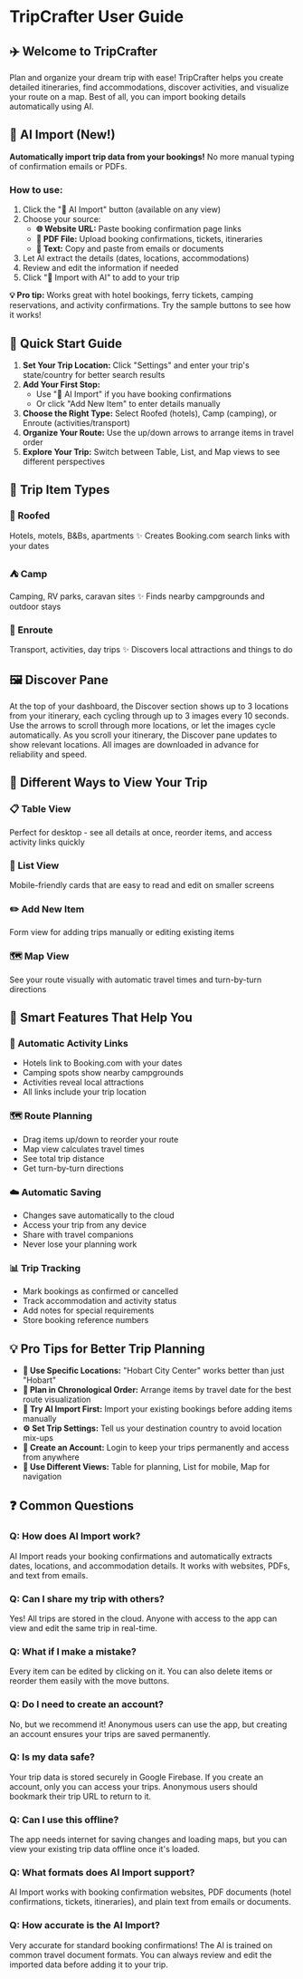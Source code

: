 # TripCrafter User Guide

## ✈️ Welcome to TripCrafter

Plan and organize your dream trip with ease! TripCrafter helps you create detailed itineraries, find accommodations, discover activities, and visualize your route on a map. Best of all, you can import booking details automatically using AI.

## 🤖 AI Import (New!)

**Automatically import trip data from your bookings!** No more manual typing of confirmation emails or PDFs.

### How to use:
1. Click the "🤖 AI Import" button (available on any view)
2. Choose your source:
   - **🌐 Website URL:** Paste booking confirmation page links
   - **📄 PDF File:** Upload booking confirmations, tickets, itineraries
   - **📝 Text:** Copy and paste from emails or documents
3. Let AI extract the details (dates, locations, accommodations)
4. Review and edit the information if needed
5. Click "🚀 Import with AI" to add to your trip

**💡 Pro tip:** Works great with hotel bookings, ferry tickets, camping reservations, and activity confirmations. Try the sample buttons to see how it works!

## 🚀 Quick Start Guide

1. **Set Your Trip Location:** Click "Settings" and enter your trip's state/country for better search results
2. **Add Your First Stop:** 
   - Use "🤖 AI Import" if you have booking confirmations
   - Or click "Add New Item" to enter details manually
3. **Choose the Right Type:** Select Roofed (hotels), Camp (camping), or Enroute (activities/transport)
4. **Organize Your Route:** Use the up/down arrows to arrange items in travel order
5. **Explore Your Trip:** Switch between Table, List, and Map views to see different perspectives

## 🏨 Trip Item Types

### 🏨 Roofed
Hotels, motels, B&Bs, apartments
✨ Creates Booking.com search links with your dates

### ⛺ Camp
Camping, RV parks, caravan sites
✨ Finds nearby campgrounds and outdoor stays

### 🚗 Enroute
Transport, activities, day trips
✨ Discovers local attractions and things to do


## 🖼️ Discover Pane

At the top of your dashboard, the Discover section shows up to 3 locations from your itinerary, each cycling through up to 3 images every 10 seconds. Use the arrows to scroll through more locations, or let the images cycle automatically. As you scroll your itinerary, the Discover pane updates to show relevant locations. All images are downloaded in advance for reliability and speed.

## 👀 Different Ways to View Your Trip

### 📋 Table View
Perfect for desktop - see all details at once, reorder items, and access activity links quickly

### 📱 List View
Mobile-friendly cards that are easy to read and edit on smaller screens

### ✏️ Add New Item
Form view for adding trips manually or editing existing items

### 🗺️ Map View
See your route visually with automatic travel times and turn-by-turn directions

## 🎯 Smart Features That Help You

### 🔗 Automatic Activity Links
- Hotels link to Booking.com with your dates
- Camping spots show nearby campgrounds
- Activities reveal local attractions
- All links include your trip location

### 🗺️ Route Planning
- Drag items up/down to reorder your route
- Map view calculates travel times
- See total trip distance
- Get turn-by-turn directions

### ☁️ Automatic Saving
- Changes save automatically to the cloud
- Access your trip from any device
- Share with travel companions
- Never lose your planning work

### 📊 Trip Tracking
- Mark bookings as confirmed or cancelled
- Track accommodation and activity status
- Add notes for special requirements
- Store booking reference numbers

## 💡 Pro Tips for Better Trip Planning

- **🎯 Use Specific Locations:** "Hobart City Center" works better than just "Hobart"
- **📅 Plan in Chronological Order:** Arrange items by travel date for the best route visualization
- **🔄 Try AI Import First:** Import your existing bookings before adding items manually
- **⚙️ Set Trip Settings:** Tell us your destination country to avoid location mix-ups
- **💾 Create an Account:** Login to keep your trips permanently and access from anywhere
- **📱 Use Different Views:** Table for planning, List for mobile, Map for navigation

## ❓ Common Questions

### Q: How does AI Import work?
AI Import reads your booking confirmations and automatically extracts dates, locations, and accommodation details. It works with websites, PDFs, and text from emails.

### Q: Can I share my trip with others?
Yes! All trips are stored in the cloud. Anyone with access to the app can view and edit the same trip in real-time.

### Q: What if I make a mistake?
Every item can be edited by clicking on it. You can also delete items or reorder them easily with the move buttons.

### Q: Do I need to create an account?
No, but we recommend it! Anonymous users can use the app, but creating an account ensures your trips are saved permanently.

### Q: Is my data safe?
Your trip data is stored securely in Google Firebase. If you create an account, only you can access your trips. Anonymous users should bookmark their trip URL to return to it.

### Q: Can I use this offline?
The app needs internet for saving changes and loading maps, but you can view your existing trip data offline once it's loaded.

### Q: What formats does AI Import support?
AI Import works with booking confirmation websites, PDF documents (hotel confirmations, tickets, itineraries), and plain text from emails or documents.

### Q: How accurate is the AI Import?
Very accurate for standard booking confirmations! The AI is trained on common travel document formats. You can always review and edit the imported data before adding it to your trip.
